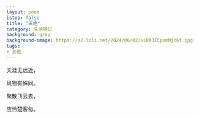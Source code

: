 ```yaml
---
layout: poem
istop: false
title: "五绝"
category: 生活随记
background: grey
background-image: https://s2.loli.net/2024/06/02/xLRK3ICpomMjc6f.jpg
tags:
- 五绝
---
```


天涯无远近，

风物有殊同。

聚散飞云去，

应怜楚客匆。